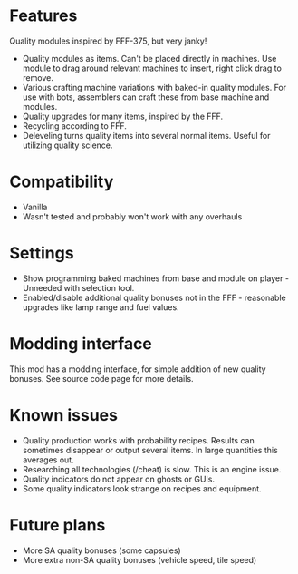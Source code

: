 # Features

Quality modules inspired by FFF-375, but very janky!

* Quality modules as items. Can't be placed directly in machines. Use module to drag around relevant machines to insert, right click drag to remove.
* Various crafting machine variations with baked-in quality modules. For use with bots, assemblers can craft these from base machine and modules.
* Quality upgrades for many items, inspired by the FFF.
* Recycling according to FFF.
* Deleveling turns quality items into several normal items. Useful for utilizing quality science. 

# Compatibility

* Vanilla
* Wasn't tested and probably won't work with any overhauls

# Settings

* Show programming baked machines from base and module on player - Unneeded with selection tool.
* Enabled/disable additional quality bonuses not in the FFF - reasonable upgrades like lamp range and fuel values.

# Modding interface

This mod has a modding interface, for simple addition of new quality bonuses. See source code page for more details. 

# Known issues

* Quality production works with probability recipes. Results can sometimes disappear or output several items. In large quantities this averages out.
* Researching all technologies (/cheat) is slow. This is an engine issue.
* Quality indicators do not appear on ghosts or GUIs.
* Some quality indicators look strange on recipes and equipment.

# Future plans

* More SA quality bonuses (some capsules)
* More extra non-SA quality bonuses (vehicle speed, tile speed)

